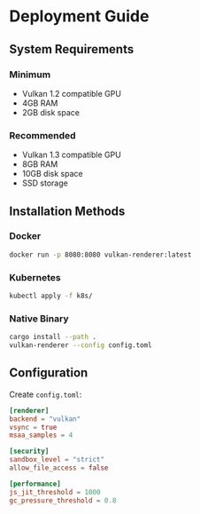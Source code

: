 # Deployment Guide

## System Requirements

### Minimum
- Vulkan 1.2 compatible GPU
- 4GB RAM
- 2GB disk space

### Recommended
- Vulkan 1.3 compatible GPU
- 8GB RAM
- 10GB disk space
- SSD storage

## Installation Methods

### Docker
```bash
docker run -p 8080:8080 vulkan-renderer:latest
```

### Kubernetes
```bash
kubectl apply -f k8s/
```

### Native Binary
```bash
cargo install --path .
vulkan-renderer --config config.toml
```

## Configuration

Create `config.toml`:
```toml
[renderer]
backend = "vulkan"
vsync = true
msaa_samples = 4

[security]
sandbox_level = "strict"
allow_file_access = false

[performance]
js_jit_threshold = 1000
gc_pressure_threshold = 0.8
```